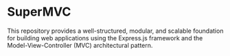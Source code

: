 # SuperMVC
This repository provides a well-structured, modular, and scalable foundation for building web applications using the Express.js framework and the Model-View-Controller (MVC) architectural pattern.

